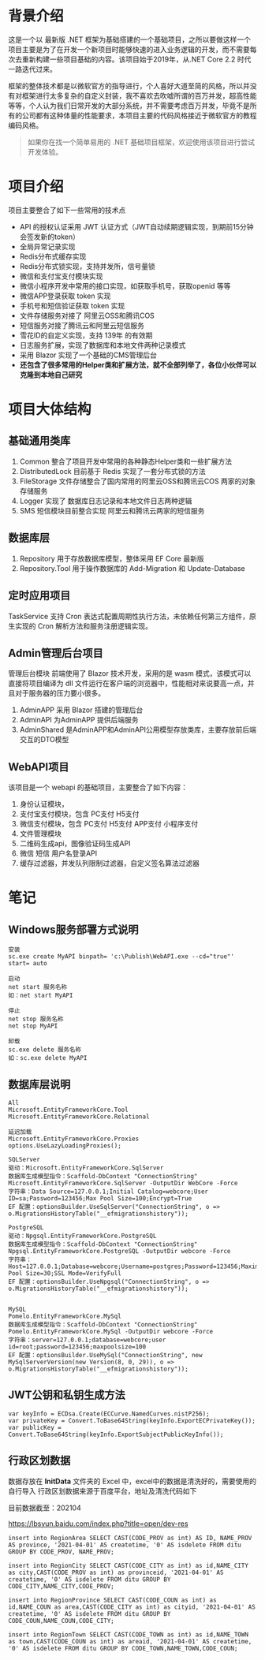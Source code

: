 # 背景介绍
这是一个以 最新版 .NET 框架为基础搭建的一个基础项目，之所以要做这样一个项目主要是为了在开发一个新项目时能够快速的进入业务逻辑的开发，而不需要每次去重新构建一些项目基础的内容。该项目始于2019年，从.NET Core 2.2 时代一路迭代过来。

框架的整体技术都是以微软官方的指导进行，个人喜好大道至简的风格，所以并没有对框架进行太多复杂的自定义封装，我不喜欢去吹嘘所谓的百万并发，超高性能等等，个人认为我们日常开发的大部分系统，并不需要考虑百万并发，毕竟不是所有的公司都有这种体量的性能要求，本项目主要的代码风格接近于微软官方的教程编码风格。

> 如果你在找一个简单易用的 .NET 基础项目框架，欢迎使用该项目进行尝试开发体验。

# 项目介绍
项目主要整合了如下一些常用的技术点
- API 的授权认证采用 JWT 认证方式（JWT自动续期逻辑实现，到期前15分钟会签发新的token）
- 全局异常记录实现
- Redis分布式缓存实现
- Redis分布式锁实现，支持并发所，信号量锁
- 微信和支付宝支付模块实现
- 微信小程序开发中常用的接口实现，如获取手机号，获取openid 等等
- 微信APP登录获取 token 实现
- 手机号和短信验证获取 token 实现
- 文件存储服务对接了 阿里云OSS和腾讯COS
- 短信服务对接了腾讯云和阿里云短信服务
- 雪花ID的自定义实现，支持 139年 的有效期
- 日志服务扩展，实现了数据库和本地文件两种记录模式
- 采用 Blazor 实现了一个基础的CMS管理后台
- **还包含了很多常用的Helper类和扩展方法，就不全部列举了，各位小伙伴可以克隆到本地自己研究**


# 项目大体结构
## 基础通用类库
1. Common 整合了项目开发中常用的各种静态Helper类和一些扩展方法
2. DistributedLock 目前基于 Redis 实现了一套分布式锁的方法
3. FileStorage 文件存储整合了国内常用的阿里云OSS和腾讯云COS 两家的对象存储服务
4. Logger 实现了 数据库日志记录和本地文件日志两种逻辑
5. SMS 短信模块目前整合实现 阿里云和腾讯云两家的短信服务

## 数据库层
1. Repository 用于存放数据库模型，整体采用 EF Core 最新版
2. Repository.Tool 用于操作数据库的 Add-Migration 和 Update-Database

## 定时应用项目
TaskService 支持 Cron 表达式配置周期性执行方法，未依赖任何第三方组件，原生实现的 Cron 解析方法和服务注册逻辑实现。

## Admin管理后台项目
管理后台模块 前端使用了 Blazor 技术开发，采用的是 wasm 模式，该模式可以直接将项目编译为 dll 文件运行在客户端的浏览器中，性能相对来说要高一点，并且对于服务器的压力要小很多。
1. AdminAPP 采用 Blazor 搭建的管理后台
2. AdminAPI 为AdminAPP 提供后端服务
3. AdminShared 是AdminAPP和AdminAPI公用模型存放类库，主要存放前后端交互的DTO模型

## WebAPI项目
该项目是一个 webapi 的基础项目，主要整合了如下内容：
1. 身份认证模块，
2. 支付宝支付模块，包含 PC支付  H5支付
3. 微信支付模块，包含 PC支付 H5支付 APP支付 小程序支付
4. 文件管理模块
5. 二维码生成api，图像验证码生成API
6. 微信 短信 用户名登录API
7. 缓存过滤器，并发队列限制过滤器，自定义签名算法过滤器

# 笔记
## Windows服务部署方式说明
    安装
    sc.exe create MyAPI binpath= 'c:\Publish\WebAPI.exe --cd="true"' start= auto

    启动
    net start 服务名称
    如：net start MyAPI

    停止
    net stop 服务名称
    net stop MyAPI

    卸载
    sc.exe delete 服务名称
    如：sc.exe delete MyAPI
    
## 数据库层说明
    All
    Microsoft.EntityFrameworkCore.Tool
    Microsoft.EntityFrameworkCore.Relational

    延迟加载
    Microsoft.EntityFrameworkCore.Proxies
    options.UseLazyLoadingProxies();

    SQLServer
    驱动：Microsoft.EntityFrameworkCore.SqlServer
    数据库生成模型指令：Scaffold-DbContext "ConnectionString" Microsoft.EntityFrameworkCore.SqlServer -OutputDir WebCore -Force
    字符串：Data Source=127.0.0.1;Initial Catalog=webcore;User ID=sa;Password=123456;Max Pool Size=100;Encrypt=True
    EF 配置：optionsBuilder.UseSqlServer("ConnectionString", o => o.MigrationsHistoryTable("__efmigrationshistory"));

    PostgreSQL
    驱动：Npgsql.EntityFrameworkCore.PostgreSQL
    数据库生成模型指令：Scaffold-DbContext "ConnectionString"  Npgsql.EntityFrameworkCore.PostgreSQL -OutputDir webcore -Force
    字符串：Host=127.0.0.1;Database=webcore;Username=postgres;Password=123456;Maximum Pool Size=30;SSL Mode=VerifyFull
    EF 配置：optionsBuilder.UseNpgsql("ConnectionString", o => o.MigrationsHistoryTable("__efmigrationshistory"));


    MySQL
    Pomelo.EntityFrameworkCore.MySql
    数据库生成模型指令：Scaffold-DbContext "ConnectionString" Pomelo.EntityFrameworkCore.MySql -OutputDir webcore -Force
    字符串：server=127.0.0.1;database=webcore;user id=root;password=123456;maxpoolsize=100
    EF 配置：optionsBuilder.UseMySql("ConnectionString", new MySqlServerVersion(new Version(8, 0, 29)), o => o.MigrationsHistoryTable("__efmigrationshistory"));

## JWT公钥和私钥生成方法
    var keyInfo = ECDsa.Create(ECCurve.NamedCurves.nistP256);
    var privateKey = Convert.ToBase64String(keyInfo.ExportECPrivateKey());
    var publicKey = Convert.ToBase64String(keyInfo.ExportSubjectPublicKeyInfo());

## 行政区划数据
数据存放在 **InitData** 文件夹的 Excel 中，excel中的数据是清洗好的，需要使用的自行导入
行政区划数据来源于百度平台，地址及清洗代码如下

目前数据截至：202104

https://lbsyun.baidu.com/index.php?title=open/dev-res


    insert into RegionArea SELECT CAST(CODE_PROV as int) AS ID, NAME_PROV AS province, '2021-04-01' AS createtime, '0' AS isdelete FROM ditu GROUP BY CODE_PROV, NAME_PROV;

    insert into RegionCity SELECT CAST(CODE_CITY as int) as id,NAME_CITY as city,CAST(CODE_PROV as int) as provinceid, '2021-04-01' AS createtime, '0' AS isdelete FROM ditu GROUP BY CODE_CITY,NAME_CITY,CODE_PROV;

    insert into RegionProvince SELECT CAST(CODE_COUN as int) as id,NAME_COUN as area,CAST(CODE_CITY as int) as cityid, '2021-04-01' AS createtime, '0' AS isdelete FROM ditu GROUP BY CODE_COUN,NAME_COUN,CODE_CITY;

    insert into RegionTown SELECT CAST(CODE_TOWN as int) as id,NAME_TOWN as town,CAST(CODE_COUN as int) as areaid, '2021-04-01' AS createtime, '0' AS isdelete FROM ditu GROUP BY CODE_TOWN,NAME_TOWN,CODE_COUN;